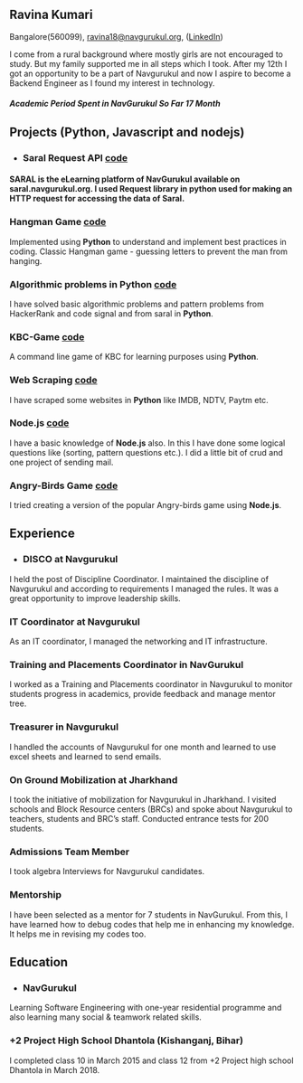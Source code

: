 ## Ravina Kumari  
Bangalore(560099),
ravina18@navgurukul.org,
([LinkedIn](https://www.linkedin.com/in/ravina-kumari-76279616a/))


I come from a rural background where mostly girls are not encouraged to study. But my family supported
me in all steps which I took. After my 12th I got an opportunity to be a part of Navgurukul and now I aspire
to become a Backend Engineer as I found my interest in technology.
##### Academic Period Spent in **NavGurukul** So Far   **17 Month**

## Projects (Python, Javascript and nodejs)
- ### Saral Request API [code](https://github.com/ravinaNG/request_in_python)
#### **SARAL** is the eLearning platform of NavGurukul available on saral.navgurukul.org. I used **Request** library in python used for making an HTTP request for accessing the data of Saral.
### Hangman Game [code](https://github.com/ravinaNG/python/tree/master/python/HangMan)
Implemented using **Python** to understand and implement best practices in coding.
Classic Hangman game - guessing letters to prevent the man from hanging.
### Algorithmic problems in Python [code](https://github.com/ravinaNG/python)
I have solved basic algorithmic problems and pattern problems from HackerRank and
code signal and from saral in **Python**.
### KBC-Game [code](https://github.com/ravinaNG/python/blob/master/List/KBC_Game.py)
A command line game of KBC for learning purposes using **Python**.
### Web Scraping [code](https://github.com/ravinaNG/Web-scraping-in-python)
I have scraped some websites in **Python** like IMDB, NDTV, Paytm etc.
### Node.js [code](https://github.com/ravinaNG/Nodejs-2)
I have a basic knowledge of **Node.js** also. In this I have done some logical questions
like (sorting, pattern questions etc.). I did a little bit of crud and one project of
sending mail.
### Angry-Birds Game [code](https://github.com/ravinaNG/Angry-birds)
I tried creating a version of the popular Angry-birds game using **Node.js**.

## Experience
-  ### DISCO at Navgurukul
I held the post of Discipline Coordinator. I maintained the discipline of Navgurukul and according to requirements I managed the rules. It was a great opportunity to improve leadership skills.
### IT Coordinator at Navgurukul
As an IT coordinator, I managed the networking and IT infrastructure.
### Training and Placements Coordinator in NavGurukul
I worked as a Training and Placements coordinator in Navgurukul to monitor students progress in academics, provide feedback and manage mentor tree.
### Treasurer in Navgurukul
I handled the accounts of Navgurukul for one month and learned to use excel sheets and learned to send emails.
### On Ground Mobilization at Jharkhand
I took the initiative of mobilization for Navgurukul in Jharkhand. I visited schools and Block Resource centers (BRCs) and spoke about Navgurukul to teachers, students and BRC’s staff. Conducted entrance tests for 200 students.
### Admissions Team Member
I took algebra Interviews for Navgurukul candidates.
### Mentorship
I have been selected as a mentor for 7 students in NavGurukul. From this, I have learned how to debug codes that help me in enhancing my knowledge. It helps me in revising my codes too.

## Education
-  ### NavGurukul
Learning Software Engineering with one-year residential programme and also learning many social & teamwork related skills.

### +2 Project High School Dhantola (Kishanganj, Bihar)
I completed class 10 in March 2015 and class 12 from +2 Project high school Dhantola in March 2018.

